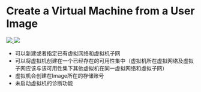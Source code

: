 # Create a Virtual Machine from a User Image

<a href="https://portal.azure.cn/#create/Microsoft.Template/uri/https%3A%2F%2Fraw.githubusercontent.com%2Fdafoyiming%2Fazure-quick-start-china%2Fmeat%2F101-vm-from-user-image-vnet%2Fazuredeploy.json" target="_blank">
    <img src="http://azuredeploy.net/deploybutton.png"/>
</a>
<a href="http://armviz.io/#/?load=https%3A%2F%2Fraw.githubusercontent.com%2FAzure%2Fazure-quickstart-templates%2Fmaster%2F101-vm-from-user-image%2Fazuredeploy.json" target="_blank">
    <img src="http://armviz.io/visualizebutton.png"/>
</a>

- 可以新建或者指定已有虚拟网络和虚拟机子网
- 可以将虚拟机创建在一个已经存在的可用性集中（虚拟机所在虚拟网络及虚拟子网应该与该可用性集下其他虚拟机在同一虚拟网络和虚拟子网）
- 虚拟机会创建在Image所在的存储账号
- 未启动虚拟机的诊断功能